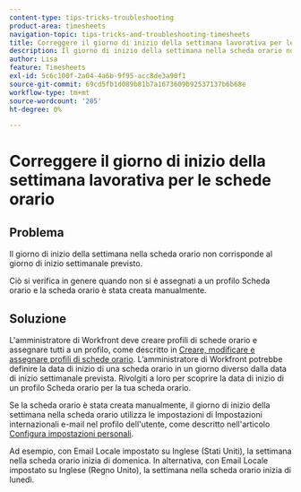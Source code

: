 ```yaml
---
content-type: tips-tricks-troubleshooting
product-area: timesheets
navigation-topic: tips-tricks-and-troubleshooting-timesheets
title: Correggere il giorno di inizio della settimana lavorativa per le schede orario
description: Il giorno di inizio della settimana nella scheda orario non corrisponde al giorno di inizio settimanale previsto.
author: Lisa
feature: Timesheets
exl-id: 5c6c100f-2a04-4a6b-9f95-acc8de3a90f1
source-git-commit: 69cd5fb1d089b81b7a1673609b92537137b6b68e
workflow-type: tm+mt
source-wordcount: '205'
ht-degree: 0%

---
```


# Correggere il giorno di inizio della settimana lavorativa per le schede orario

<!--Audited: 5/2025-->

## Problema

Il giorno di inizio della settimana nella scheda orario non corrisponde al giorno di inizio settimanale previsto.

Ciò si verifica in genere quando non si è assegnati a un profilo Scheda orario e la scheda orario è stata creata manualmente.


## Soluzione

L&#39;amministratore di Workfront deve creare profili di schede orario e assegnare tutti a un profilo, come descritto in [Creare, modificare e assegnare profili di schede orario](/help/quicksilver/timesheets/create-and-manage-timesheets/create-timesheet-profiles.md). L’amministratore di Workfront potrebbe definire la data di inizio di una scheda orario in un giorno diverso dalla data di inizio settimanale prevista. Rivolgiti a loro per scoprire la data di inizio di un profilo Scheda orario per la tua scheda orario.

Se la scheda orario è stata creata manualmente, il giorno di inizio della settimana nella scheda orario utilizza le impostazioni di Impostazioni internazionali e-mail nel profilo dell&#39;utente, come descritto nell&#39;articolo [Configura impostazioni personali](/help/quicksilver/workfront-basics/manage-your-account-and-profile/configuring-your-user-profile/configure-my-settings.md).

Ad esempio, con Email Locale impostato su Inglese (Stati Uniti), la settimana nella scheda orario inizia di domenica. In alternativa, con Email Locale impostato su Inglese (Regno Unito), la settimana nella scheda orario inizia di lunedì.


<!--This is the old content for this article but I found this was not working this way at all, so I changed it to what it is today: 

## Problem

The start day of the week on my timesheet does not match the start day of the week that is configured on my timesheet profile (as described in [Create, edit, and assign timesheet profiles](../../timesheets/create-and-manage-timesheets/create-timesheet-profiles.md).).

## Solution

The start day of the week of a timesheet in Adobe Workfront uses the language and locale settings in your browser to determine the day of the week. Because of this, you need to update the language and locale settings for your browser. 

For example, with the browser language set to English and the locale set to United States, the week starts on Sunday. Alternatively, the browser language set to English and the locale set to United Kingdom, the start day is Monday.

This setting also affects the start day of the week in the pop-up calendars across the system.

The locale change does not affect the start day of the week on the Resource Grid (or resource grid view). The week always starts on Sunday.

Following are the directions for changing language and locale settings for various browsers that are supported with Workfront.

* **Chrome:** Copy and paste the following link into your Chrome browser: `chrome://settings/languages` then go to Languages.
* **Firefox:**Copy and paste the following link into your Firefox browser: `about:preferences#content` then go to Languages.
* **IE 11:** Tools -> Internet Options -> General -> Languages
* **Safari:** Unfortunately, Safari does not allow changing web browsing languages without also changing your entire operating system language. It is probably easier to simply install another browser like Chrome or Firefox.

-->


